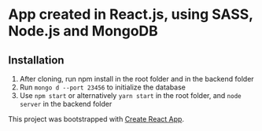 # App created in React.js, using SASS, Node.js and MongoDB

## Installation
1. After cloning, run npm install in the root folder and in the backend folder
2. Run `mongo d --port 23456` to initialize the database
3. Use `npm start` or alternatively `yarn start` in the root folder, and `node server` in the backend folder

This project was bootstrapped with [Create React App](https://github.com/facebook/create-react-app).
